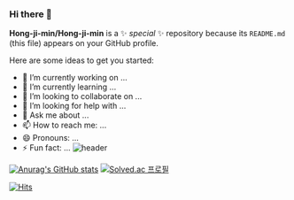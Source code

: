 ### Hi there 👋


**Hong-ji-min/Hong-ji-min** is a ✨ _special_ ✨ repository because its `README.md` (this file) appears on your GitHub profile.

Here are some ideas to get you started:

- 🔭 I’m currently working on ...
- 🌱 I’m currently learning ...
- 👯 I’m looking to collaborate on ...
- 🤔 I’m looking for help with ...
- 💬 Ask me about ...
- 📫 How to reach me: ...
- 😄 Pronouns: ...
- ⚡ Fun fact: ...
![header](https://capsule-render.vercel.app/api?type=waving&height=300&color=gradient&text=안녕하세요%20홍지민입니다.&desc=사람들과%20교류하는게%20가장%20좋아요!&fontAlign=50&fontAlignY=30)


[![Anurag's GitHub stats](https://github-readme-stats.vercel.app/api?username=Hong-ji-min)](https://github.com/anuraghazra/github-readme-stats)
   [![Solved.ac 프로필](http://mazassumnida.wtf/api/v2/generate_badge?boj=jmh907)](https://solved.ac/jmh907)

[![Hits](https://hits.seeyoufarm.com/api/count/incr/badge.svg?url=https%3A%2F%2Fgithub.com%2FHong-ji-min&count_bg=%23FFFABC&title_bg=%23659147&icon=datadog.svg&icon_color=%23FFEAD3&title=hits&edge_flat=false)](https://hits.seeyoufarm.com)
